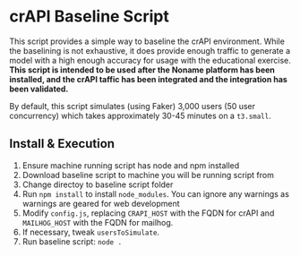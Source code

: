 # crAPI Baseline Script

This script provides a simple way to baseline the crAPI environment. While the baselining is not exhaustive, it does provide enough traffic to generate a model with a high enough accuracy for usage with the educational exercise. **This script is intended to be used after the Noname platform has been installed, and the crAPI taffic has been integrated and the integration has been validated.**

By default, this script simulates (using Faker) 3,000 users (50 user concurrency) which takes approximately 30-45 minutes on a `t3.small`.

## Install & Execution

1. Ensure machine running script has node and npm installed
2. Download baseline script to machine you will be running script from
3. Change directoy to baseline script folder
4. Run `npm install` to install `node_modules`. You can ignore any warnings as warnings are geared for web development
5. Modify `config.js`, replacing `CRAPI_HOST` with the FQDN for crAPI and `MAILHOG_HOST` with the FQDN for mailhog.
6. If necessary, tweak `usersToSimulate`.
6. Run baseline script: `node .`